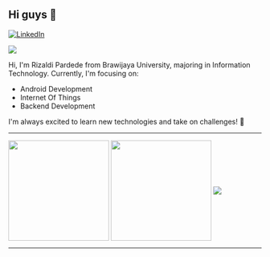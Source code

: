 ## Hi guys 👋 
[![LinkedIn](https://img.shields.io/badge/LinkedIn-%230077B5.svg?logo=linkedin&logoColor=white)](https://www.linkedin.com/in/rizaldi-pardede-7b5708261)

<img src='https://visitcount.itsvg.in/api?id=RizaldiPardede&icon=5&color=13' style="justify:'end"/>

Hi, I'm Rizaldi Pardede from Brawijaya University, majoring in Information Technology. Currently, I'm focusing on:
- Android Development
- Internet Of Things
- Backend Development

I'm always excited to learn new technologies and take on challenges! 🚀

---

<span>
<img align="center" height=200 src="https://github-readme-stats.vercel.app/api?username=RizaldiPardede&theme=tokyonight&hide_border=false&include_all_commits=true&count_private=true" />
</span>
<span>
<img align="center" height=200 src="https://github-readme-stats.vercel.app/api/top-langs/?username=RizaldiPardede&theme=tokyonight&langs_count=5" />
</span>
<img align="center" width='full' src='https://github-readme-streak-stats.herokuapp.com/?user=RizaldiPardede&theme=tokyonight&hide_border=false' />

---
